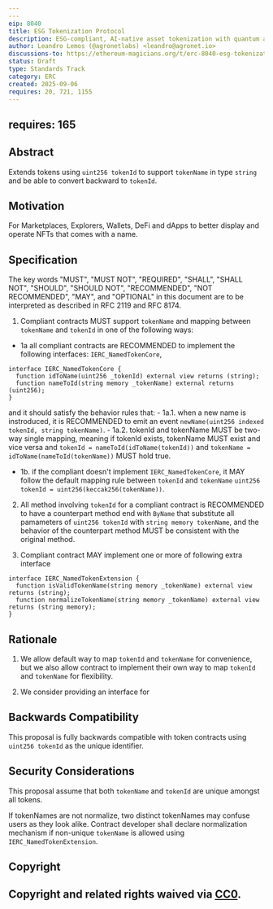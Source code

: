 ```yaml
---
---
eip: 8040
title: ESG Tokenization Protocol
description: ESG-compliant, AI-native asset tokenization with quantum auditability and lifecycle integrity.
author: Leandro Lemos (@agronetlabs) <leandro@agronet.io>
discussions-to: https://ethereum-magicians.org/t/erc-8040-esg-tokenization-protocol/25846
status: Draft
type: Standards Track
category: ERC
created: 2025-09-06
requires: 20, 721, 1155
---
```

requires: 165
---

## Abstract

Extends tokens using `uint256 tokenId` to support `tokenName` in type `string` and be able to convert backward to `tokenId`.

## Motivation

For Marketplaces, Explorers, Wallets, DeFi and dApps to better display and operate NFTs that comes with a name.

## Specification

The key words "MUST", "MUST NOT", "REQUIRED", "SHALL", "SHALL NOT", "SHOULD", "SHOULD NOT", "RECOMMENDED", "NOT RECOMMENDED", "MAY", and "OPTIONAL" in this document are to be interpreted as described in RFC 2119 and RFC 8174.

1. Compliant contracts MUST support `tokenName` and
mapping between `tokenName` and `tokenId` in one of the following ways:
  - 1a all compliant contracts are RECOMMENDED to implement the following
interfaces: `IERC_NamedTokenCore`,
```solidity
interface IERC_NamedTokenCore {
  function idToName(uint256 _tokenId) external view returns (string);
  function nameToId(string memory _tokenName) external returns (uint256);
}
```

and it should satisfy the behavior rules that:
    - 1a.1. when a new name is instroduced, it is RECOMMENDED to emit an event `newName(uint256 indexed tokenId, string tokenName)`.
    - 1a.2. tokenId and tokenName MUST be two-way single mapping, meaning if tokenId exists, tokenName MUST exist and vice versa and
      `tokenId = nameToId(idToName(tokenId))` and
      `tokenName = idToName(nameToId(tokenName))` MUST hold true.

  - 1b. if the compliant doesn't implement `IERC_NamedTokenCore`,
it MAY follow the default mapping rule between `tokenId` and `tokenName`
`uint256 tokenId = uint256(keccak256(tokenName))`.

2. All method involving `tokenId` for a compliant contract is RECOMMENDED to
have a counterpart method end with `ByName` that substitute all
pamameters of `uint256 tokenId` with `string memory tokenName`,
and the behavior of the counterpart method MUST be consistent
with the original method.

3. Compliant contract MAY implement one or more of following extra interface

```solidity
interface IERC_NamedTokenExtension {
  function isValidTokenName(string memory _tokenName) external view returns (string);
  function normalizeTokenName(string memory _tokenName) external view returns (string memory);
}
```

## Rationale

1. We allow default way to map `tokenId` and `tokenName` for convenience, but
we also allow contract to implement their own way to map `tokenId` and
`tokenName` for flexibility.

2. We consider providing an interface for

## Backwards Compatibility

This proposal is fully backwards compatible with token contracts using
`uint256 tokenId` as the unique identifier.

## Security Considerations

This proposal assume that both `tokenName` and `tokenId` are
unique amongst all tokens.

If tokenNames are not normalize, two distinct tokenNames may confuse users
as they look alike. Contract developer shall declare normalization mechanism if
non-unique `tokenName` is allowed using `IERC_NamedTokenExtension`.

## Copyright

Copyright and related rights waived via [CC0](../LICENSE.md).
---
